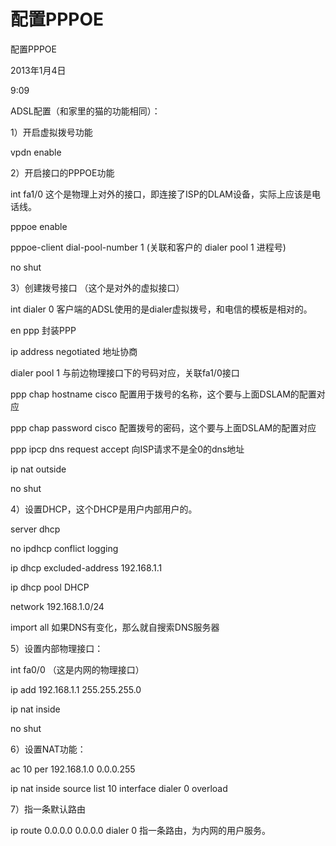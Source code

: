 # 配置PPPOE

配置PPPOE

2013年1月4日

9:09

ADSL配置（和家里的猫的功能相同）：

1）开启虚拟拨号功能

vpdn enable

2）开启接口的PPPOE功能

int fa1/0 这个是物理上对外的接口，即连接了ISP的DLAM设备，实际上应该是电话线。

pppoe enable

pppoe-client dial-pool-number 1 (关联和客户的 dialer pool 1 进程号)

no shut

3）创建拨号接口 （这个是对外的虚拟接口）

int dialer 0 客户端的ADSL使用的是dialer虚拟拨号，和电信的模板是相对的。

en ppp 封装PPP

ip address negotiated 地址协商

dialer pool 1 与前边物理接口下的号码对应，关联fa1/0接口

ppp chap hostname cisco 配置用于拨号的名称，这个要与上面DSLAM的配置对应

ppp chap password cisco 配置拨号的密码，这个要与上面DSLAM的配置对应

ppp ipcp dns request accept 向ISP请求不是全0的dns地址

ip nat outside

no shut

4）设置DHCP，这个DHCP是用户内部用户的。

server dhcp

no ipdhcp conflict logging

ip dhcp excluded-address 192.168.1.1

ip dhcp pool DHCP

network 192.168.1.0/24

import all 如果DNS有变化，那么就自搜索DNS服务器

5）设置内部物理接口：

int fa0/0 （这是内网的物理接口）

ip add 192.168.1.1 255.255.255.0

ip nat inside

no shut

6）设置NAT功能：

ac 10 per 192.168.1.0 0.0.0.255

ip nat inside source list 10 interface dialer 0 overload

7）指一条默认路由

ip route 0.0.0.0 0.0.0.0 dialer 0 指一条路由，为内网的用户服务。